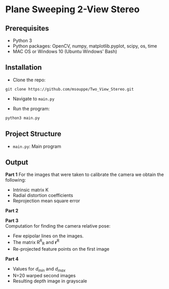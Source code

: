 # Plane Sweeping 2-View Stereo

## Prerequisites
- Python 3 
- Python packages: OpenCV, numpy, matplotlib.pyplot, scipy, os, time
- MAC OS or Windows 10 (Ubuntu Windows' Bash)

## Installation 
* Clone the repo:
``` 
git clone https://github.com/msouppe/Two_View_Stereo.git
```

* Navigate to `main.py`

* Run the program:
```bash
python3 main.py 
```

## Project Structure
* `main.py`: Main program
  
## Output
**Part 1**
For the images that were taken to calibrate the camera we obtain the following:
* Intrinsic matrix K
* Radial distortion coefficients
* Reprojection mean square error
  
**Part 2**  
  
**Part 3**  
Computation for finding the camera relative pose:
* Few epipolar lines on the images.
* The matrix R<sup>R</sup><sub>R</sub> and **r**<sup>R</sup>
* Re-projected feature points on the first image

**Part 4** 
* Values for *d<sub>min</sub>* and *d<sub>max</sub>*
* N=20 warped second images
* Resulting depth image in grayscale
